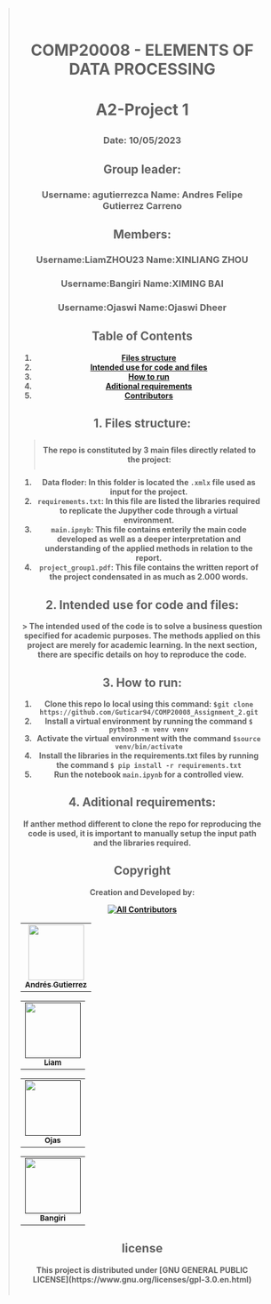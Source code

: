 <blockquote style="padding: 20px; text-align: center;">
<h1><b>COMP20008 - ELEMENTS OF DATA PROCESSING</b></p></h1>
<h1><b>A2-Project 1</b></p></h1>
<h3>Date: 10/05/2023</h3>

<h2><b>Group leader:<b></h2>
<h3><b>Username:</b> agutierrezca
<b>Name:</b> Andres Felipe Gutierrez Carreno</h3>
<h2><b>Members:</b></h2>
<h3><b>Username:</b>LiamZHOU23 <b>Name:</b>XINLIANG ZHOU </h3>
<h3><b>Username:</b>Bangiri <b>Name:</b>XIMING BAI</h3>
<h3><b>Username:</b>Ojaswi <b>Name:</b>Ojaswi Dheer</h3>

<h2> Table of Contents </h2>

  1. [Files structure](#structure)
  2. [Intended use for code and files](#intended-use)
  3. [How to run](#repository-structure)
  4. [Aditional requirements](#new-req)
  5. [Contributors](#contributors)
  
<h2 id="structure"> 1. Files structure: </h2>
<blockquote style="padding: 10px;"> The repo is constituted by 3 main files directly related to the project:</blockquote>
  
1. Data floder: In this folder is located the `.xmlx` file used as input for the project.
2. `requirements.txt`: In this file are listed the libraries required to replicate the Jupyther code through a virtual environment.
3. `main.ipnyb`: This file contains enterily the main code developed as well as a deeper interpretation and understanding of the applied methods in relation to the report.
4. `project_group1.pdf`: This file contains the written report of the project condensated in as much as 2.000 words.

<h2 id="intended-use"> 2. Intended use for code and files: </h2>
> The intended used of the code is to solve a business question specified for academic purposes. The methods applied on this project are merely for academic learning. In the next section, there are specific details on hoy to reproduce the code.

<h2 id="repository-structure"> 3. How to run: </h2>
  
1. Clone this repo lo local using this command: ```$git clone https://github.com/Guticar94/COMP20008_Assignment_2.git```<br>
2. Install a virtual environment by running the command `$ python3 -m venv venv`<br>
3. Activate the virtual environment with the command `$source venv/bin/activate`<br>
4. Install the libraries in the requirements.txt files by running the command `$ pip install -r requirements.txt`<br>
5. Run the notebook `main.ipynb` for a controlled view.<br>
  
<h2 id="new-req"> 4. Aditional requirements: </h2>
If anther method different to clone the repo for reproducing the code is used, it is important to manually setup the input path and the libraries required. 

<h2 id="contributors"> Copyright</h2>
Creation and Developed by:

<!-- ALL-CONTRIBUTORS-BADGE:START - Do not remove or modify this section -->
[![All Contributors](https://img.shields.io/badge/all_contributors-4-orange.svg?style=flat-square)](#contributors-)
  
<table>
  <tr>
    <td align="center"><a href="https://www.linkedin.com/in/andres-felipe-gutierrez-carre%C3%B1o-62242378/"><img src="https://drive.google.com/uc?export=view&id=1IDlBkB-iwdk8pSx7dLAciDCAumrnsGhq" width="100px;" alt=""/><br /><sub><b>Andrés Gutierrez</b></sub></a><br /></td>
  </tr>
</table>

<table>
  <tr>
    <td align="center"><a href=""><img src="https://avatars.githubusercontent.com/u/133085588?v=4" width="100px;" alt=""/><br /><sub><b>Liam</b></sub></a><br /></td>
  </tr>
</table>

<table>
  <tr>
    <td align="center"><a href=""><img src="https://avatars.githubusercontent.com/u/131924187?v=4" width="100px;" alt=""/><br /><sub><b>Ojas</b></sub></a><br /></td>
  </tr>
</table>
<table>
  <tr>
    <td align="center"><a href=""><img src="https://avatars.githubusercontent.com/u/133085588?v=4" width="100px;" alt=""/><br /><sub><b>Bangiri</b></sub></a><br /></td>
  </tr>
</table>

<h2>license</h2>
This project is distributed under [GNU GENERAL PUBLIC LICENSE](https://www.gnu.org/licenses/gpl-3.0.en.html)
